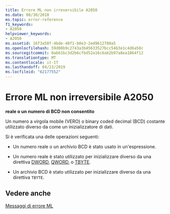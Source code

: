 ```yaml
---
title: Errore ML non irreversibile A2050
ms.date: 08/30/2018
ms.topic: error-reference
f1_keywords:
- A2050
helpviewer_keywords:
- A2050
ms.assetid: 16f3a58f-4bde-48f1-b0e3-2ed9612780a5
ms.openlocfilehash: 59d08b9c2743a3b45633527bcc54b3e1c4d6a58c
ms.sourcegitcommit: 0ab61bc3d2b6cfbd52a16c6ab2b97a8ea1864f12
ms.translationtype: MT
ms.contentlocale: it-IT
ms.lasthandoff: 04/23/2019
ms.locfileid: "62177552"
---
```

# <a name="ml-nonfatal-error-a2050"></a>Errore ML non irreversibile A2050

**reale o un numero di BCD non consentito**

Un numero a virgola mobile (VERO) o binary coded decimal (BCD) costante utilizzato diverso da come un inizializzatore di dati.

Si è verificata una delle operazioni seguenti:

- Un numero reale o un archivio BCD è stato usato in un'espressione.

- Un numero reale è stato utilizzato per inizializzare diverso da una direttiva [DWORD](../../assembler/masm/dword.md), [QWORD](../../assembler/masm/qword.md), o [TBYTE](../../assembler/masm/tbyte.md).

- Un archivio BCD è stato utilizzato per inizializzare diverso da una direttiva `TBYTE`.

## <a name="see-also"></a>Vedere anche

[Messaggi di errore ML](../../assembler/masm/ml-error-messages.md)<br/>